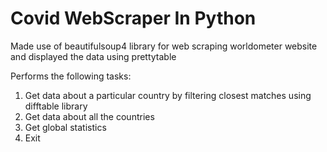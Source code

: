 # Covid WebScraper In Python
Made use of beautifulsoup4 library for web scraping worldometer website and displayed the data using prettytable

Performs the following tasks:
1. Get data about a particular country by filtering closest matches using difftable library
2. Get data about all the countries
3. Get global statistics
4. Exit
